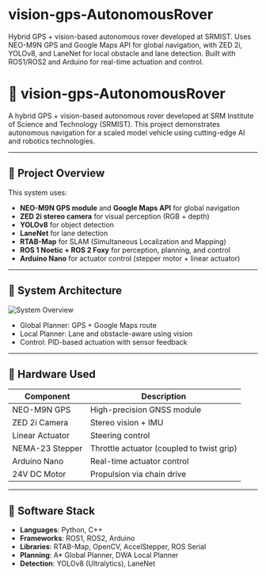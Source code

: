 # vision-gps-AutonomousRover
Hybrid GPS + vision-based autonomous rover developed at SRMIST. Uses NEO-M9N GPS and Google Maps API for global navigation, with ZED 2i, YOLOv8, and LaneNet for local obstacle and lane detection. Built with ROS1/ROS2 and Arduino for real-time actuation and control.

# 🚗 vision-gps-AutonomousRover

A hybrid GPS + vision-based autonomous rover developed at SRM Institute of Science and Technology (SRMIST). This project demonstrates autonomous navigation for a scaled model vehicle using cutting-edge AI and robotics technologies.

---

## 📌 Project Overview

This system uses:
- **NEO-M9N GPS module** and **Google Maps API** for global navigation
- **ZED 2i stereo camera** for visual perception (RGB + depth)
- **YOLOv8** for object detection
- **LaneNet** for lane detection
- **RTAB-Map** for SLAM (Simultaneous Localization and Mapping)
- **ROS 1 Noetic + ROS 2 Foxy** for perception, planning, and control
- **Arduino Nano** for actuator control (stepper motor + linear actuator)

---

## 🧠 System Architecture

![System Overview](docs/system_architecture.png) <!-- Add your system image here -->

- Global Planner: GPS + Google Maps route
- Local Planner: Lane and obstacle-aware using vision
- Control: PID-based actuation with sensor feedback

---

## 🔩 Hardware Used

| Component             | Description                              |
|----------------------|------------------------------------------|
| NEO-M9N GPS          | High-precision GNSS module               |
| ZED 2i Camera        | Stereo vision + IMU                     |
| Linear Actuator      | Steering control                        |
| NEMA-23 Stepper      | Throttle actuator (coupled to twist grip)|
| Arduino Nano         | Real-time actuator control               |
| 24V DC Motor         | Propulsion via chain drive               |

---

## 🧰 Software Stack

- **Languages**: Python, C++
- **Frameworks**: ROS1, ROS2, Arduino
- **Libraries**: RTAB-Map, OpenCV, AccelStepper, ROS Serial
- **Planning**: A* Global Planner, DWA Local Planner
- **Detection**: YOLOv8 (Ultralytics), LaneNet
